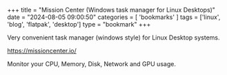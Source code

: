 +++
title = "Mission Center (Windows task manager for Linux Desktops)"
date = "2024-08-05 09:00:50"
categories = [ 'bookmarks' ]
tags = ['linux', 'blog', 'flatpak', 'desktop']
type = "bookmark"
+++

Very convenient task manager (windows style) for Linux Desktop systems.   

<https://missioncenter.io/>  

Monitor your CPU, Memory, Disk, Network and GPU usage.  

